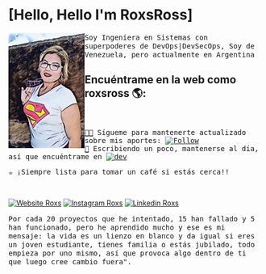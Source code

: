 # [Hello, Hello I'm RoxsRoss]


<a href="https://295devops.com">
<img align="left" width="30%" src="https://raw.githubusercontent.com/roxsross/roxsross/main/images/ezgif-2-8e9823f649.gif">
</a>

<samp>
Soy Ingeniera en Sistemas con superpoderes de DevOps|DevSecOps, Soy de Venezuela, pero actualmente en Argentina 
</samp>

<h2>
Encuéntrame en la web como roxsross 🌎:
</h2>

<samp>
<br>

[🧑‍💻](https://www.github.com/roxsross)  Sígueme para mantenerte actualizado sobre mis aportes: <a href="https://www.github.com/roxsross"><img alt="Follow" src="https://img.shields.io/github/followers/roxsross.svg?style=social&label=Follow&link=https://www.github.com/roxsross" width="80px"/></a><br>
[📖](https://dev.to/roxsross) Escribiendo un poco, mantenerse al día, así que encuéntrame en <a href="https://dev.to/roxsross"><img alt="dev" src="https://img.shields.io/badge/-roxsross-e9e5d0?style=flat&logo=google&logoColor=956f46&link=https://dev.to/roxsross" width="80px"/></a><br>

☕️ ¡Siempre lista para tomar un café si estás cerca!!
  
</samp>

<br>

<div align="left">
  
[![Website Roxs](https://img.shields.io/badge/-roxsross-blue?style=flat&logo=GoogleChrome&logoColor=white&link=https://295devops.com)](https://295devops.com)
[![Instagram Roxs](https://img.shields.io/badge/-roxsross-E4405F?style=flat&logo=instagram&logoColor=white&link=https://www.instagram.com/roxsross/)](https://instagram.com/roxsross)
[![Linkedin Roxs](https://img.shields.io/badge/-roxsross-0077B5?style=flat&logo=Linkedin&logoColor=white&link=https://www.linkedin.com/in/roxsross/)](https://www.linkedin.com/in/roxsross/)

<samp>
Por cada 20 proyectos que he intentado, 15 han fallado y 5 han funcionado, pero he aprendido mucho y ese es mi mensaje: la vida es un lienzo en blanco y da igual si eres un joven estudiante, tienes familia o estás jubilado, todo empieza por uno mismo, así que provoca algo dentro de ti que luego cree cambio fuera". 
<samp>
  </div>

